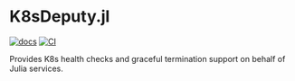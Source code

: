 # K8sDeputy.jl

[![docs](https://img.shields.io/badge/docs-dev-blue.svg)](https://beacon-biosignals.github.io/K8sDeputy/dev)
[![CI](https://github.com/beacon-biosignals/K8sDeputy.jl/actions/workflows/CI.yml/badge.svg)](https://github.com/beacon-biosignals/K8sDeputy.jl/actions/workflows/CI.yml)

Provides K8s health checks and graceful termination support on behalf of Julia services.
